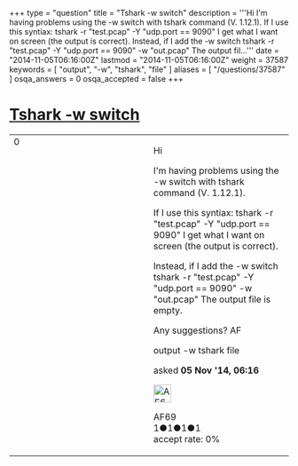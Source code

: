 +++
type = "question"
title = "Tshark -w switch"
description = '''Hi I&#x27;m having problems using the -w switch with tshark command (V. 1.12.1). If I use this syntiax: tshark -r &quot;test.pcap&quot; -Y &quot;udp.port == 9090&quot; I get what I want on screen (the output is correct). Instead, if I add the -w switch tshark -r &quot;test.pcap&quot; -Y &quot;udp.port == 9090&quot; -w &quot;out.pcap&quot; The output fil...'''
date = "2014-11-05T06:16:00Z"
lastmod = "2014-11-05T06:16:00Z"
weight = 37587
keywords = [ "output", "-w", "tshark", "file" ]
aliases = [ "/questions/37587" ]
osqa_answers = 0
osqa_accepted = false
+++

<div class="headNormal">

# [Tshark -w switch](/questions/37587/tshark-w-switch)

</div>

<div id="main-body">

<div id="askform">

<table id="question-table" style="width:100%;"><colgroup><col style="width: 50%" /><col style="width: 50%" /></colgroup><tbody><tr class="odd"><td style="width: 30px; vertical-align: top"><div class="vote-buttons"><div id="post-37587-score" class="post-score" title="current number of votes">0</div><div id="favorite-count" class="favorite-count"></div></div></td><td><div id="item-right"><div class="question-body"><p>Hi</p><p>I'm having problems using the -w switch with tshark command (V. 1.12.1).</p><p>If I use this syntiax: tshark -r "test.pcap" -Y "udp.port == 9090" I get what I want on screen (the output is correct).</p><p>Instead, if I add the -w switch tshark -r "test.pcap" -Y "udp.port == 9090" -w "out.pcap" The output file is empty.</p><p>Any suggestions? AF</p></div><div id="question-tags" class="tags-container tags">output -w tshark file</div><div id="question-controls" class="post-controls"></div><div class="post-update-info-container"><div class="post-update-info post-update-info-user"><p>asked <strong>05 Nov '14, 06:16</strong></p><img src="https://secure.gravatar.com/avatar/ad56b5aa12ff750dea1314e8f1c61702?s=32&amp;d=identicon&amp;r=g" class="gravatar" width="32" height="32" alt="AF69&#39;s gravatar image" /><p>AF69<br />
<span class="score" title="1 reputation points">1</span><span title="1 badges"><span class="badge1">●</span><span class="badgecount">1</span></span><span title="1 badges"><span class="silver">●</span><span class="badgecount">1</span></span><span title="1 badges"><span class="bronze">●</span><span class="badgecount">1</span></span><br />
<span class="accept_rate" title="Rate of the user&#39;s accepted answers">accept rate:</span> <span title="AF69 has no accepted answers">0%</span></p></div></div><div id="comments-container-37587" class="comments-container"></div><div id="comment-tools-37587" class="comment-tools"></div><div class="clear"></div><div id="comment-37587-form-container" class="comment-form-container"></div><div class="clear"></div></div></td></tr></tbody></table>

</div>

</div>

